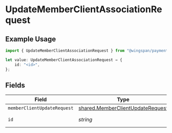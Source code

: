 # UpdateMemberClientAssociationRequest

## Example Usage

```typescript
import { UpdateMemberClientAssociationRequest } from "@wingspan/payments/sdk/models/operations";

let value: UpdateMemberClientAssociationRequest = {
    id: "<id>",
};
```

## Fields

| Field                                                                                       | Type                                                                                        | Required                                                                                    | Description                                                                                 |
| ------------------------------------------------------------------------------------------- | ------------------------------------------------------------------------------------------- | ------------------------------------------------------------------------------------------- | ------------------------------------------------------------------------------------------- |
| `memberClientUpdateRequest`                                                                 | [shared.MemberClientUpdateRequest](../../../sdk/models/shared/memberclientupdaterequest.md) | :heavy_minus_sign:                                                                          | N/A                                                                                         |
| `id`                                                                                        | *string*                                                                                    | :heavy_check_mark:                                                                          | Unique identifier                                                                           |